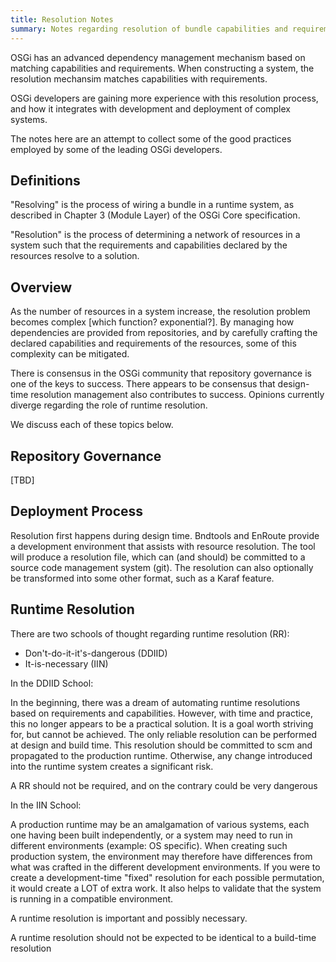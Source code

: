 ```yaml
---
title: Resolution Notes
summary: Notes regarding resolution of bundle capabilities and requirements
---
```


OSGi has an advanced dependency management mechanism based on matching
capabilities and requirements. When constructing a system, the resolution
mechansim matches capabilities with requirements.

OSGi developers are gaining more experience with this resolution process,
and how it integrates with development and deployment of complex systems.

The notes here are an attempt to collect some of the good practices employed
by some of the leading OSGi developers.

Definitions
---------------
"Resolving" is the process of wiring a bundle in a runtime system, as described in Chapter 3
(Module Layer) of the OSGi Core specification.

"Resolution" is the process of determining a network of resources in a system such that
the requirements and capabilities declared by the resources resolve to a solution.

Overview
---------------
As the number of resources in a system increase, the resolution problem becomes
complex [which function? exponential?]. By managing how dependencies are provided
from repositories, and by carefully crafting the declared capabilities and 
requirements of the resources, some of this complexity can be mitigated.

There is consensus in the OSGi community that repository governance is
one of the keys to success. There appears to be consensus that design-time
resolution management also contributes to success. Opinions currently 
diverge regarding the role of runtime resolution.

We discuss each of these topics below.

Repository Governance
---------------
[TBD]


Deployment Process
---------------
Resolution first happens during design time. Bndtools and EnRoute
provide a development environment that assists with resource resolution.
The tool will produce a resolution file, which can (and should) be
committed to a source code management system (git). The resolution can
also optionally be transformed into some other format, such as a
Karaf feature. 


Runtime Resolution
---------------
There are two schools of thought regarding runtime resolution (RR):
 * Don't-do-it-it's-dangerous (DDIID)
 * It-is-necessary (IIN)

In the DDIID School:

In the beginning, there was a dream of automating runtime resolutions
based on requirements and capabilities. However, with time and
practice, this no longer appears to be a practical solution. It is a
goal worth striving for, but cannot be achieved. 
The only reliable
resolution can be performed at design and build time. This resolution should be
committed to scm and propagated to the production runtime. Otherwise,
any change introduced into the runtime system creates a significant risk.

A RR should not be required, and on the contrary could be very dangerous


In the IIN School:

A production runtime may be an amalgamation of various systems, each
one having been built independently, or a system may need to run in
different environments (example: OS specific). When creating such
production system, the environment may therefore have differences
from what was crafted in the different development environments. If
you were to create a development-time "fixed" resolution for each
possible permutation, it would create a LOT of extra work. It also
helps to validate that the system is running in a compatible environment.

A runtime resolution is important and possibly necessary.

A runtime resolution should not be expected to be identical to a
build-time resolution


